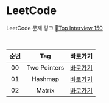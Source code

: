 # LeetCode
LeetCode 문제 링크 🔗[Top Interview 150](https://leetcode.com/studyplan/top-interview-150/)

<br>

| 순번 |     Tag      |                                       바로가기                                       |
|:--:|:------------:|:--------------------------------------------------------------------------------:|
| 00 | Two Pointers | [바로가기](https://github.com/EUNJEONGMUN/CodingTest/tree/main/LeetCode/TwoPointers) |
| 01 |   Hashmap    |   [바로가기](https://github.com/EUNJEONGMUN/CodingTest/tree/main/LeetCode/HashMap)   |
| 02 |    Matrix    |   [바로가기](https://github.com/EUNJEONGMUN/CodingTest/tree/main/LeetCode/Matrix)    |